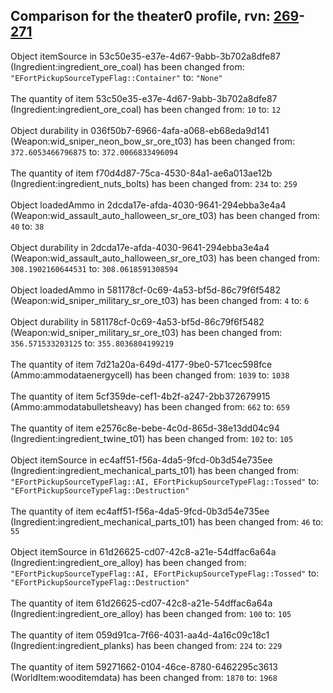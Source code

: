 ## Comparison for the theater0 profile, rvn: [269](https://github.com/PRO100KatYT/FortniteProfileRevisions/tree/main/profiles/theater0/269%20theater0.json)-[271](https://github.com/PRO100KatYT/FortniteProfileRevisions/tree/main/profiles/theater0/271%20theater0.json)

Object itemSource in 53c50e35-e37e-4d67-9abb-3b702a8dfe87 (Ingredient:ingredient_ore_coal) has been changed from: `"EFortPickupSourceTypeFlag::Container"` to: `"None"`
<br><br>
The quantity of item 53c50e35-e37e-4d67-9abb-3b702a8dfe87 (Ingredient:ingredient_ore_coal) has been changed from: `10` to: `12`
<br><br>
Object durability in 036f50b7-6966-4afa-a068-eb68eda9d141 (Weapon:wid_sniper_neon_bow_sr_ore_t03) has been changed from: `372.6053466796875` to: `372.0066833496094`
<br><br>
The quantity of item f70d4d87-75ca-4530-84a1-ae6a013ae12b (Ingredient:ingredient_nuts_bolts) has been changed from: `234` to: `259`
<br><br>
Object loadedAmmo in 2dcda17e-afda-4030-9641-294ebba3e4a4 (Weapon:wid_assault_auto_halloween_sr_ore_t03) has been changed from: `40` to: `38`
<br><br>
Object durability in 2dcda17e-afda-4030-9641-294ebba3e4a4 (Weapon:wid_assault_auto_halloween_sr_ore_t03) has been changed from: `308.1902160644531` to: `308.0618591308594`
<br><br>
Object loadedAmmo in 581178cf-0c69-4a53-bf5d-86c79f6f5482 (Weapon:wid_sniper_military_sr_ore_t03) has been changed from: `4` to: `6`
<br><br>
Object durability in 581178cf-0c69-4a53-bf5d-86c79f6f5482 (Weapon:wid_sniper_military_sr_ore_t03) has been changed from: `356.571533203125` to: `355.8036804199219`
<br><br>
The quantity of item 7d21a20a-649d-4177-9be0-571cec598fce (Ammo:ammodataenergycell) has been changed from: `1039` to: `1038`
<br><br>
The quantity of item 5cf359de-cef1-4b2f-a247-2bb372679915 (Ammo:ammodatabulletsheavy) has been changed from: `662` to: `659`
<br><br>
The quantity of item e2576c8e-bebe-4c0d-865d-38e13dd04c94 (Ingredient:ingredient_twine_t01) has been changed from: `102` to: `105`
<br><br>
Object itemSource in ec4aff51-f56a-4da5-9fcd-0b3d54e735ee (Ingredient:ingredient_mechanical_parts_t01) has been changed from: `"EFortPickupSourceTypeFlag::AI, EFortPickupSourceTypeFlag::Tossed"` to: `"EFortPickupSourceTypeFlag::Destruction"`
<br><br>
The quantity of item ec4aff51-f56a-4da5-9fcd-0b3d54e735ee (Ingredient:ingredient_mechanical_parts_t01) has been changed from: `46` to: `55`
<br><br>
Object itemSource in 61d26625-cd07-42c8-a21e-54dffac6a64a (Ingredient:ingredient_ore_alloy) has been changed from: `"EFortPickupSourceTypeFlag::AI, EFortPickupSourceTypeFlag::Tossed"` to: `"EFortPickupSourceTypeFlag::Destruction"`
<br><br>
The quantity of item 61d26625-cd07-42c8-a21e-54dffac6a64a (Ingredient:ingredient_ore_alloy) has been changed from: `100` to: `105`
<br><br>
The quantity of item 059d91ca-7f66-4031-aa4d-4a16c09c18c1 (Ingredient:ingredient_planks) has been changed from: `224` to: `229`
<br><br>
The quantity of item 59271662-0104-46ce-8780-6462295c3613 (WorldItem:wooditemdata) has been changed from: `1870` to: `1968`
<br><br>
